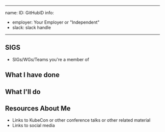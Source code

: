 -------------------------------------------------------------
name: 
ID: GitHubID
info:
  - employer: Your Employer or "Independent"
  - slack: slack handle
-------------------------------------------------------------

<!-- Please make a copy of this template as "candidate-githubid.md" and save it to
the election directory -->

## SIGS

- SIGs/WGs/Teams you're a member of

## What I have done

## What I'll do

## Resources About Me

- Links to KubeCon or other conference talks or other related material 
- Links to social media
